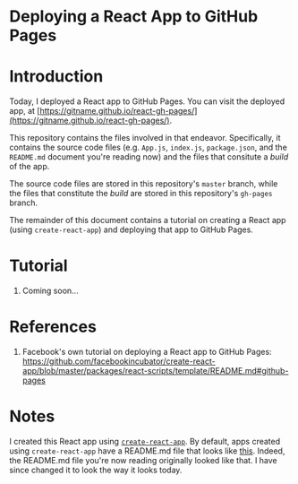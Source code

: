 # Deploying a React App to GitHub Pages

# Introduction

Today, I deployed a React app to GitHub Pages. You can visit the deployed app, at [https://gitname.github.io/react-gh-pages/](https://gitname.github.io/react-gh-pages/).

This repository contains the files involved in that endeavor. Specifically, it contains the source code files (e.g. `App.js`, `index.js`, `package.json`, and the `README.md` document you're reading now) and the files that consitute a *build* of the app.

The source code files are stored in this repository's `master` branch, while the files that constitute the *build* are stored in this repository's `gh-pages` branch.

The remainder of this document contains a tutorial on creating a React app (using `create-react-app`) and deploying that app to GitHub Pages.

# Tutorial

1. Coming soon...

# References

1. Facebook's own tutorial on deploying a React app to GitHub Pages: https://github.com/facebookincubator/create-react-app/blob/master/packages/react-scripts/template/README.md#github-pages

# Notes

I created this React app using [`create-react-app`](https://github.com/facebookincubator/create-react-app). By default, apps created using `create-react-app` have a README.md file that looks like [this](https://github.com/facebookincubator/create-react-app/blob/master/packages/react-scripts/template/README.md). Indeed, the README.md file you're now reading originally looked like that. I have since changed it to look the way it looks today.
